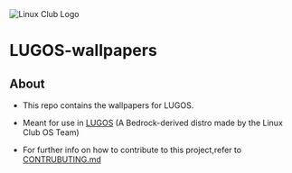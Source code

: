 <img title="" src="https://i.imgur.com/Kq4ER0L.png" alt="Linux Club Logo" data-align="center">

# LUGOS-wallpapers

## About

- This repo contains the wallpapers for LUGOS.

- Meant for use in [LUGOS](https://github.com/lugvitc/LUG_custom_distro) (A Bedrock-derived distro made by the Linux Club OS Team)

- For further info on how to contribute to this project,refer to [CONTRUBUTING.md](CONTRIBUTING.md)
